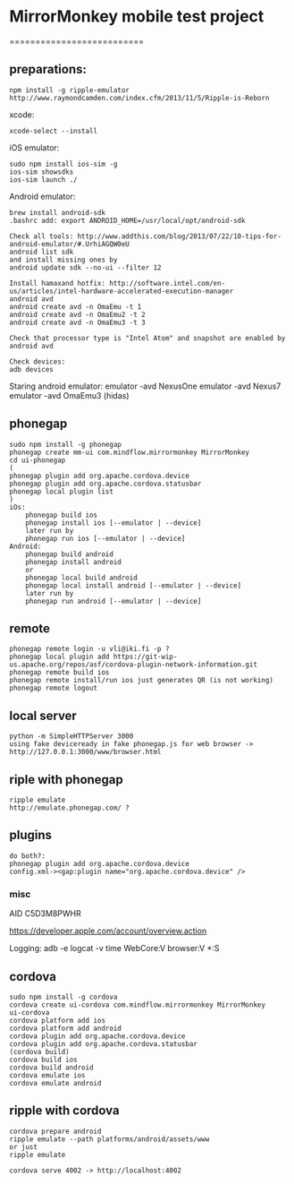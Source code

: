 # MirrorMonkey mobile test project
==========================

## preparations:

    npm install -g ripple-emulator http://www.raymondcamden.com/index.cfm/2013/11/5/Ripple-is-Reborn

xcode:

    xcode-select --install


iOS emulator:

    sudo npm install ios-sim -g
    ios-sim showsdks
    ios-sim launch ./



Android emulator:

    brew install android-sdk
    .bashrc add: export ANDROID_HOME=/usr/local/opt/android-sdk

    Check all tools: http://www.addthis.com/blog/2013/07/22/10-tips-for-android-emulator/#.UrhiAGQW0eU
    android list sdk
    and install missing ones by
    android update sdk --no-ui --filter 12

    Install hamaxand hotfix: http://software.intel.com/en-us/articles/intel-hardware-accelerated-execution-manager
    android avd
    android create avd -n OmaEmu -t 1
    android create avd -n OmaEmu2 -t 2
    android create avd -n OmaEmu3 -t 3

    Check that processor type is "Intel Atom" and snapshot are enabled by
    android avd

    Check devices:
    adb devices

Staring android emulator:
    emulator -avd NexusOne
    emulator -avd Nexus7
    emulator -avd OmaEmu3 (hidas)



## phonegap

    sudo npm install -g phonegap
    phonegap create mm-ui com.mindflow.mirrormonkey MirrorMonkey
    cd ui-phonegap
    (
    phonegap plugin add org.apache.cordova.device
    phonegap plugin add org.apache.cordova.statusbar
    phonegap local plugin list
    )
    iOs:
        phonegap build ios
        phonegap install ios [--emulator | --device]
        later run by
        phonegap run ios [--emulator | --device]
    Android:
        phonegap build android
        phonegap install android
        or
        phonegap local build android
        phonegap local install android [--emulator | --device]
        later run by
        phonegap run android [--emulator | --device]


## remote

    phonegap remote login -u vli@iki.fi -p ?
    phonegap local plugin add https://git-wip-us.apache.org/repos/asf/cordova-plugin-network-information.git
    phonegap remote build ios
    phonegap remote install/run ios just generates QR (is not working)
    phonegap remote logout


## local server

    python -m SimpleHTTPServer 3000
    using fake deviceready in fake phonegap.js for web browser -> http://127.0.0.1:3000/www/browser.html

## riple with phonegap

    ripple emulate
    http://emulate.phonegap.com/ ?

## plugins

    do both?:
    phonegap plugin add org.apache.cordova.device
    config.xml-><gap:plugin name="org.apache.cordova.device" />


### misc

AID C5D3M8PWHR

https://developer.apple.com/account/overview.action

Logging: adb -e logcat -v time WebCore:V browser:V *:S


## cordova

    sudo npm install -g cordova
    cordova create ui-cordova com.mindflow.mirrormonkey MirrorMonkey
    ui-cordova
    cordova platform add ios
    cordova platform add android
    cordova plugin add org.apache.cordova.device
    cordova plugin add org.apache.cordova.statusbar
    (cordova build)
    cordova build ios
    cordova build android
    cordova emulate ios
    cordova emulate android

## ripple with cordova

    cordova prepare android
    ripple emulate --path platforms/android/assets/www
    or just
    ripple emulate

    cordova serve 4002 -> http://localhost:4002

